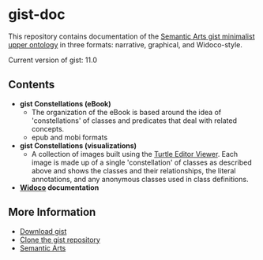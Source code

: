 gist-doc
=====

This repository contains documentation of the [Semantic Arts gist minimalist upper ontology](https://github.com/semanticarts/gist/tree/master) in three formats: narrative, graphical, and Widoco-style.

Current version of gist: 11.0

Contents
-----

* **gist Constellations (eBook)**
  * The organization of the eBook is based around the idea of 'constellations' of classes and predicates that deal with related concepts.  
  * epub and mobi formats
* **gist Constellations (visualizations)**
  * A collection of images built using the [Turtle Editor Viewer](http://semantechs.co.uk/turtle-editor-viewer/).  Each image is made up of a single 'constellation' of classes as described above and shows the classes and their relationships, the literal annotations, and any anonymous classes used in class definitions.
* **[Widoco](https://github.com/dgarijo/Widoco) documentation**

More Information
-----

* [Download gist](https://www.semanticarts.com/gist/)
* [Clone the gist repository](https://github.com/semanticarts/gist/tree/master)
* [Semantic Arts](https://www.semanticarts.com/)

